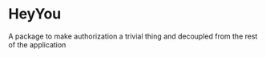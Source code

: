 # HeyYou
A package to make authorization a trivial thing and decoupled from the rest of the application
